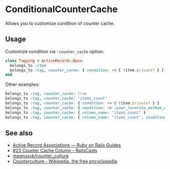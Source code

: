 # ConditionalCounterCache
Allows you to customize condition of counter cache.

## Usage
Customize condition via `:counter_cache` option:

```ruby
class Tagging < ActiveRecord::Base
  belongs_to :item
  belongs_to :tag, counter_cache: { condition: -> { !item.private? } }
end
```

Other examples:

```ruby
belongs_to :tag, counter_cache: true
belongs_to :tag, counter_cache: "items_count"
belongs_to :tag, counter_cache: { condition: -> { !item.private? } }
belongs_to :tag, counter_cache: { condition: -> :your_favorite_method_name }
belongs_to :tag, counter_cache: { column_name: "items_count" }
belongs_to :tag, counter_cache: { column_name: "items_count", condition: -> { !item.private? } }
```

## See also
* [Active Record Associations — Ruby on Rails Guides](http://guides.rubyonrails.org/association_basics.html)
* [#23 Counter Cache Column - RailsCasts](http://railscasts.com/episodes/23-counter-cache-column)
* [magnusvk/counter_culture](https://github.com/magnusvk/counter_culture)
* [Counterculture - Wikipedia, the free encyclopedia](http://en.wikipedia.org/wiki/Counterculture)
